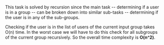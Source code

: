 This task is solved by recursion since the main task -- determining if a user is in a group -- can be broken down into similar sub-tasks -- determining if the user is in any of the sub-groups.

Checking if the user is in the list of users of the current input group takes O(n) time. In the worst case we will have to do this check for all subgroups of the current group recursively. So the overall time complexity is **O(n^2)**.
